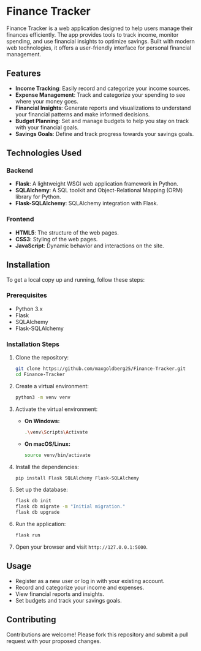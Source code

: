 # Finance Tracker

Finance Tracker is a web application designed to help users manage their finances efficiently. The app provides tools to track income, monitor spending, and use financial insights to optimize savings. Built with modern web technologies, it offers a user-friendly interface for personal financial management.

## Features

- **Income Tracking**: Easily record and categorize your income sources.
- **Expense Management**: Track and categorize your spending to see where your money goes.
- **Financial Insights**: Generate reports and visualizations to understand your financial patterns and make informed decisions.
- **Budget Planning**: Set and manage budgets to help you stay on track with your financial goals.
- **Savings Goals**: Define and track progress towards your savings goals.

## Technologies Used

### Backend
- **Flask**: A lightweight WSGI web application framework in Python.
- **SQLAlchemy**: A SQL toolkit and Object-Relational Mapping (ORM) library for Python.
- **Flask-SQLAlchemy**: SQLAlchemy integration with Flask.

### Frontend
- **HTML5**: The structure of the web pages.
- **CSS3**: Styling of the web pages.
- **JavaScript**: Dynamic behavior and interactions on the site.

## Installation

To get a local copy up and running, follow these steps:

### Prerequisites

- Python 3.x
- Flask
- SQLAlchemy
- Flask-SQLAlchemy

### Installation Steps

1. Clone the repository:
    ```bash
    git clone https://github.com/maxgoldberg25/Finance-Tracker.git
    cd Finance-Tracker
    ```

2. Create a virtual environment:
    ```bash
    python3 -m venv venv
    ```

3. Activate the virtual environment:
    - **On Windows:**
      ```bash
      .\venv\Scripts\Activate
      ```
    - **On macOS/Linux:**
      ```bash
      source venv/bin/activate
      ```

4. Install the dependencies:
    ```bash
    pip install Flask SQLAlchemy Flask-SQLAlchemy
    ```

5. Set up the database:
    ```bash
    flask db init
    flask db migrate -m "Initial migration."
    flask db upgrade
    ```

6. Run the application:
    ```bash
    flask run
    ```

7. Open your browser and visit `http://127.0.0.1:5000`.

## Usage

- Register as a new user or log in with your existing account.
- Record and categorize your income and expenses.
- View financial reports and insights.
- Set budgets and track your savings goals.

## Contributing

Contributions are welcome! Please fork this repository and submit a pull request with your proposed changes.
